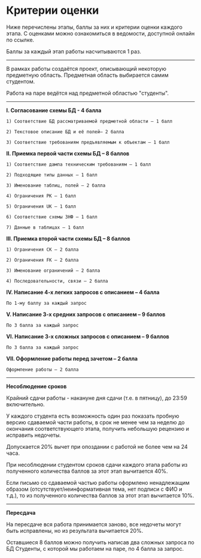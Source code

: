 # Критерии оценки

Ниже перечислены этапы, баллы за них и критерии оценки каждого этапа. С оценками можно ознакомиться в ведомости, доступной онлайн по ссылке.

Баллы за каждый этап работы насчитываются 1 раз.

<hr>

В рамках работы создаётся проект, описывающий некоторую предметную область. Предметная область выбирается самим студентом.

Работа на паре ведётся над предметной областью "студенты".

<hr>

<b>I. Согласование схемы БД - 4 балла</b>
    
    1) Соответствие БД рассматриваемой предметной области – 1 балл
    
    2) Текстовое описание БД и её полей– 2 балла
    
    3) Соответствие требованиям предъявляемым к объектам – 1 балл

<b>II. Приемка первой части схемы БД – 8 баллов</b>

    1) Соответствие дампа техническим требованиям – 1 балл
    
    2) Подходящие типы данных – 1 балл
    
    3) Именование таблиц, полей – 2 балла
    
    4) Ограничения PK – 1 балл
    
    5) Ограничения UK – 1 балл
    
    6) Соответствие схемы 3НФ – 1 балл
    
    7) Данные в таблицах – 1 балл

<b>III. Приемка второй части схемы БД – 8 баллов</b>
    
    1) Ограничения CK – 2 балла
    
    2) Ограничения FK – 2 балла
    
    3) Именование ограничений – 2 балла
    
    4) Последовательности, связи – 2 балла

<b>IV. Написание 4-х легких запросов с описанием – 4 балла</b>

    По 1-му баллу за каждый запрос

<b>V. Написание 3-х средних запросов с описанием – 9 баллов</b>

    По 3 балла за каждый запрос

<b>VI. Написание 3-х сложных запросов с описанием – 9 баллов</b>

    По 3 балла за каждый запрос

<b>VII. Оформление работы перед зачетом – 2 балла</b>
    
    Оформление работы – 2 балла
    
<hr>

<b>Несоблюдение сроков</b>

Крайний сдачи работы - накануне дня сдачи (т.е. в пятницу), до 23:59 включительно.

У каждого студента есть возможность один раз показать пробную версию сдаваемой части работы, в срок не менее чем за неделю до окончания соответствующего этапа, получить небольшую рецензию и исправить недочеты.

Допускается 20% вычет при опоздании с работой не более чем на 24 часа.

При несоблюдении студентом сроков сдачи каждого этапа работы из полученного количества баллов за этот этап вычитается 40%.

Если письмо со сдаваемой частью работы оформлено ненадлежащим образом (отсутствует/неинформативная тема, нет подписи с ФИО и т.д.), то из полученного количества баллов за этот этап вычитается 10%.

<hr>

<b>Пересдача</b>

На пересдаче вся работа принимается заново, все недочеты могут быть исправлены, но из результата вычитается 20%.

Оставшиеся 8 баллов можно получить написав два сложных запроса по БД Студенты, с которой мы работаем на паре, по 4 балла за запрос.
